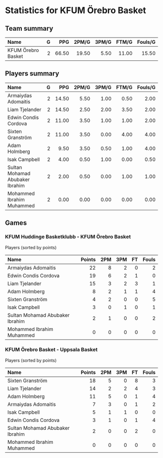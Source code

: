 # Statistics for KFUM Örebro Basket

## Team summary

| Name | G | PPG | 2PM/G | 3PM/G | FTM/G | Fouls/G |
|:-----|--:|----:|------:|------:|------:|--------:|
| KFUM Örebro Basket | 2 | 66.50 | 19.50 | 5.50 | 11.00 | 15.50 |

## Players summary

| Name | G | PPG | 2PM/G | 3PM/G | FTM/G | Fouls/G |
|:-----|--:|----:|------:|------:|------:|--------:|
| Armaiydas Adomaitis | 2 | 14.50 | 5.50 | 1.00 | 0.50 | 2.00 |
| Liam Tjelander | 2 | 14.50 | 2.50 | 2.00 | 3.50 | 2.00 |
| Edwin Condis Cordova | 2 | 11.00 | 3.50 | 1.00 | 1.00 | 2.00 |
| Sixten Granström | 2 | 11.00 | 3.50 | 0.00 | 4.00 | 4.00 |
| Adam Holmberg | 2 | 9.50 | 3.50 | 0.50 | 1.00 | 4.00 |
| Isak Campbell | 2 | 4.00 | 0.50 | 1.00 | 0.00 | 0.50 |
| Sultan Mohamad Abubaker Ibrahim | 2 | 2.00 | 0.50 | 0.00 | 1.00 | 1.00 |
| Mohammed Ibrahim Muhammed | 2 | 0.00 | 0.00 | 0.00 | 0.00 | 0.00 |

## Games

### KFUM Huddinge Basketklubb - KFUM Örebro Basket

Players (sorted by points)

| Name | Points | 2PM | 3PM | FT | Fouls |
|:-----|-------:|----:|----:|---:|------:|
| Armaiydas Adomaitis | 22 |  8 |  2 |  0 |  2 |
| Edwin Condis Cordova | 19 |  6 |  2 |  1 |  0 |
| Liam Tjelander | 15 |  3 |  2 |  3 |  1 |
| Adam Holmberg |  8 |  2 |  1 |  1 |  4 |
| Sixten Granström |  4 |  2 |  0 |  0 |  5 |
| Isak Campbell |  3 |  0 |  1 |  0 |  1 |
| Sultan Mohamad Abubaker Ibrahim |  2 |  1 |  0 |  0 |  2 |
| Mohammed Ibrahim Muhammed |  0 |  0 |  0 |  0 |  0 |

### KFUM Örebro Basket - Uppsala Basket

Players (sorted by points)

| Name | Points | 2PM | 3PM | FT | Fouls |
|:-----|-------:|----:|----:|---:|------:|
| Sixten Granström | 18 |  5 |  0 |  8 |  3 |
| Liam Tjelander | 14 |  2 |  2 |  4 |  3 |
| Adam Holmberg | 11 |  5 |  0 |  1 |  4 |
| Armaiydas Adomaitis |  7 |  3 |  0 |  1 |  2 |
| Isak Campbell |  5 |  1 |  1 |  0 |  0 |
| Edwin Condis Cordova |  3 |  1 |  0 |  1 |  4 |
| Sultan Mohamad Abubaker Ibrahim |  2 |  0 |  0 |  2 |  0 |
| Mohammed Ibrahim Muhammed |  0 |  0 |  0 |  0 |  0 |

